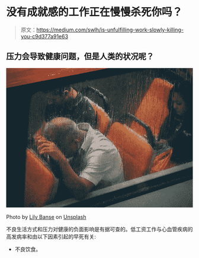 # 没有成就感的工作正在慢慢杀死你吗？

> 原文：<https://medium.com/swlh/is-unfulfilling-work-slowly-killing-you-c9d377a91e63>

## 压力会导致健康问题，但是人类的状况呢？

![](img/eae3a4945544f37714af0e3c4f9c9897.png)

Photo by [Lily Banse](https://unsplash.com/photos/iNsKPCS-Z5g?utm_source=unsplash&utm_medium=referral&utm_content=creditCopyText) on [Unsplash](https://unsplash.com/search/photos/stress?utm_source=unsplash&utm_medium=referral&utm_content=creditCopyText)

不良生活方式和压力对健康的负面影响是有据可查的。低工资工作与心血管疾病的高发病率和由以下因素引起的早死有关:

*   不良饮食。